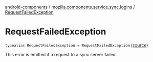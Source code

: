 [android-components](../index.md) / [mozilla.components.service.sync.logins](index.md) / [RequestFailedException](./-request-failed-exception.md)

# RequestFailedException

`typealias RequestFailedException = RequestFailedException` [(source)](https://github.com/mozilla-mobile/android-components/blob/master/components/service/sync-logins/src/main/java/mozilla/components/service/sync/logins/AsyncLoginsStorage.kt#L95)

This error is emitted if a request to a sync server failed.

